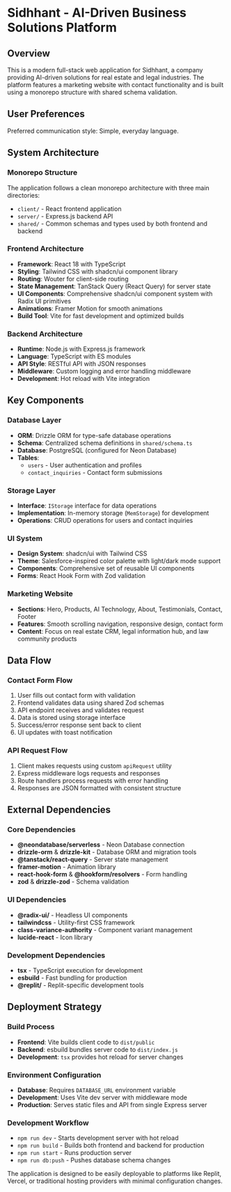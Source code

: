 # Sidhhant - AI-Driven Business Solutions Platform

## Overview

This is a modern full-stack web application for Sidhhant, a company providing AI-driven solutions for real estate and legal industries. The platform features a marketing website with contact functionality and is built using a monorepo structure with shared schema validation.

## User Preferences

Preferred communication style: Simple, everyday language.

## System Architecture

### Monorepo Structure
The application follows a clean monorepo architecture with three main directories:
- `client/` - React frontend application
- `server/` - Express.js backend API
- `shared/` - Common schemas and types used by both frontend and backend

### Frontend Architecture
- **Framework**: React 18 with TypeScript
- **Styling**: Tailwind CSS with shadcn/ui component library
- **Routing**: Wouter for client-side routing
- **State Management**: TanStack Query (React Query) for server state
- **UI Components**: Comprehensive shadcn/ui component system with Radix UI primitives
- **Animations**: Framer Motion for smooth animations
- **Build Tool**: Vite for fast development and optimized builds

### Backend Architecture
- **Runtime**: Node.js with Express.js framework
- **Language**: TypeScript with ES modules
- **API Style**: RESTful API with JSON responses
- **Middleware**: Custom logging and error handling middleware
- **Development**: Hot reload with Vite integration

## Key Components

### Database Layer
- **ORM**: Drizzle ORM for type-safe database operations
- **Schema**: Centralized schema definitions in `shared/schema.ts`
- **Database**: PostgreSQL (configured for Neon Database)
- **Tables**: 
  - `users` - User authentication and profiles
  - `contact_inquiries` - Contact form submissions

### Storage Layer
- **Interface**: `IStorage` interface for data operations
- **Implementation**: In-memory storage (`MemStorage`) for development
- **Operations**: CRUD operations for users and contact inquiries

### UI System
- **Design System**: shadcn/ui with Tailwind CSS
- **Theme**: Salesforce-inspired color palette with light/dark mode support
- **Components**: Comprehensive set of reusable UI components
- **Forms**: React Hook Form with Zod validation

### Marketing Website
- **Sections**: Hero, Products, AI Technology, About, Testimonials, Contact, Footer
- **Features**: Smooth scrolling navigation, responsive design, contact form
- **Content**: Focus on real estate CRM, legal information hub, and law community products

## Data Flow

### Contact Form Flow
1. User fills out contact form with validation
2. Frontend validates data using shared Zod schemas
3. API endpoint receives and validates request
4. Data is stored using storage interface
5. Success/error response sent back to client
6. UI updates with toast notification

### API Request Flow
1. Client makes requests using custom `apiRequest` utility
2. Express middleware logs requests and responses
3. Route handlers process requests with error handling
4. Responses are JSON formatted with consistent structure

## External Dependencies

### Core Dependencies
- **@neondatabase/serverless** - Neon Database connection
- **drizzle-orm** & **drizzle-kit** - Database ORM and migration tools
- **@tanstack/react-query** - Server state management
- **framer-motion** - Animation library
- **react-hook-form** & **@hookform/resolvers** - Form handling
- **zod** & **drizzle-zod** - Schema validation

### UI Dependencies
- **@radix-ui/** - Headless UI components
- **tailwindcss** - Utility-first CSS framework
- **class-variance-authority** - Component variant management
- **lucide-react** - Icon library

### Development Dependencies
- **tsx** - TypeScript execution for development
- **esbuild** - Fast bundling for production
- **@replit/** - Replit-specific development tools

## Deployment Strategy

### Build Process
- **Frontend**: Vite builds client code to `dist/public`
- **Backend**: esbuild bundles server code to `dist/index.js`
- **Development**: `tsx` provides hot reload for server changes

### Environment Configuration
- **Database**: Requires `DATABASE_URL` environment variable
- **Development**: Uses Vite dev server with middleware mode
- **Production**: Serves static files and API from single Express server

### Development Workflow
- `npm run dev` - Starts development server with hot reload
- `npm run build` - Builds both frontend and backend for production
- `npm run start` - Runs production server
- `npm run db:push` - Pushes database schema changes

The application is designed to be easily deployable to platforms like Replit, Vercel, or traditional hosting providers with minimal configuration changes.